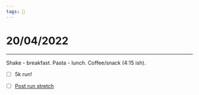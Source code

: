 ```yaml
---
tags: 📆
---
```


# 20/04/2022
---

Shake - breakfast.
Pasta - lunch.
Coffee/snack (4:15 ish).

- [ ] 5k run!
- [ ] [Post run stretch](https://www.youtube.com/watch?v=vhLbp8ibmEE)


